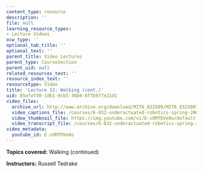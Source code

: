 ```yaml
---
content_type: resource
description: ''
file: null
learning_resource_types:
- Lecture Videos
ocw_type: ''
optional_tab_title: ''
optional_text: ''
parent_title: Video Lectures
parent_type: CourseSection
parent_uid: null
related_resources_text: ''
resource_index_text: ''
resourcetype: Video
title: 'Lecture 12: Walking (cont.)'
uid: 85efefd0-1db1-9cb5-36b9-8f7b977e21d1
video_files:
  archive_url: http://www.archive.org/download/MIT6_832S09/MIT6_832S09lec12_300k.mp4
  video_captions_file: /courses/6-832-underactuated-robotics-spring-2009/fa3903b6b4ad5478bfbe80b8ecfa66af_E-sOMfDVe8o.vtt
  video_thumbnail_file: https://img.youtube.com/vi/E-sOMfDVe8o/default.jpg
  video_transcript_file: /courses/6-832-underactuated-robotics-spring-2009/104ffbd6d5cf4475b048bdf58fb6db34_E-sOMfDVe8o.pdf
video_metadata:
  youtube_id: E-sOMfDVe8o
---
```


**Topics covered:** Walking (continued)

**Instructors:** Russell Tedrake